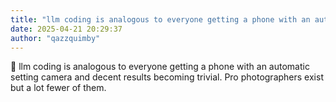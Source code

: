 ```yaml
---
title: "llm coding is analogous to everyone getting a phone with an automatic setting camera"
date: 2025-04-21 20:29:37
author: "qazzquimby"
---
```


💭 llm coding is analogous to everyone getting a phone with an automatic setting camera and decent results becoming trivial. Pro photographers exist but a lot fewer of them.